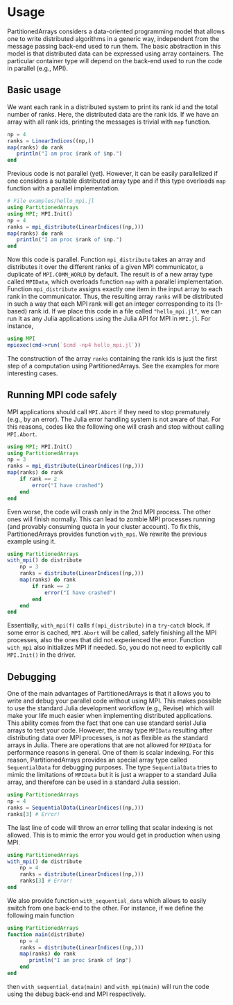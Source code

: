 # Usage

PartitionedArrays considers a data-oriented programming model that allows one to write distributed algorithms
in a generic way, independent from the message passing back-end used to run them.
The basic abstraction in this model is that distributed data can be expressed using array containers.
The particular container type will depend on the back-end used to run the code in parallel (e.g., MPI).

## Basic usage

We want each rank in a distributed system to print its rank id and the total number of ranks. Here, the distributed
data are the rank ids. If we have an array with all rank ids, printing the messages is trivial with `map` function.

```julia
np = 4
ranks = LinearIndices((np,))
map(ranks) do rank
   println("I am proc $rank of $np.")
end
```
Previous code is not parallel (yet). However, it can be easily parallelized if one considers a suitable distributed
array type and if this type overloads `map` function with a parallel implementation.

```julia
# File examples/hello_mpi.jl
using PartitionedArrays
using MPI; MPI.Init()
np = 4
ranks = mpi_distribute(LinearIndices((np,)))
map(ranks) do rank
   println("I am proc $rank of $np.")
end
```

Now this code is parallel. Function `mpi_distribute` takes an array and distributes it over the different
ranks of a given MPI communicator, a duplicate of `MPI.COMM_WORLD` by default. The result is of a new
array type called `MPIData`, which overloads function `map` with a parallel implementation.
Function `mpi_distribute` assigns exactly
one item in the input array to each rank in the communicator. Thus, the resulting array `ranks` will be distributed
in such a way that each MPI rank will get an integer corresponding to its (1-based) rank id. If we place
  this code in a file called `"hello_mpi.jl"`, we can run it as any Julia applications using the Julia API for MPI in
  `MPI.jl`. For instance,

```julia
using MPI
mpiexec(cmd->run(`$cmd -np4 hello_mpi.jl`))
```

The construction of the array `ranks` containing the rank ids is just the first step of a computation
using PartitionedArrays. See the examples for more interesting cases.


## Running MPI code safely

MPI applications should call `MPI.Abort` if they need to stop prematurely (e.g., by an error).
The Julia error handling system is not aware of that. For this reasons, codes like the following one
will crash and stop without calling `MPI.Abort`.

```julia
using MPI; MPI.Init()
using PartitionedArrays
np = 3
ranks = mpi_distribute(LinearIndices((np,)))
map(ranks) do rank
    if rank == 2
        error("I have crashed")
    end
end
```
Even worse, the code will crash only in the 2nd MPI process. The other ones will finish normally.
This can lead to zombie MPI processes running (and provably consuming quota in your cluster account).
To fix this, PartitionedArrays provides function `with_mpi`. We rewrite the previous example using it.

```julia
using PartitionedArrays
with_mpi() do distribute
    np = 3
    ranks = distribute(LinearIndices((np,)))
    map(ranks) do rank
        if rank == 2
            error("I have crashed")
        end
    end
end
```
Essentially, `with_mpi(f)` calls `f(mpi_distribute)` in a `try`-`catch` block. If some error is cached, 
`MPI.Abort` will be called, safely finishing all the MPI processes, also the ones that did not experienced
the error. Function `with_mpi` also initializes MPI if needed. So, you do not need to explicitly call
`MPI.Init()` in the driver.

## Debugging

One of the main advantages of PartitionedArrays is that it allows you to write and debug your parallel
code without using MPI. This makes possible to use the standard Julia development workflow (e.g., Revise)
which will make your life much easier when implementing distributed applications. This ability comes from the
fact that one can use standard serial Julia arrays to test your code. However, the array type `MPIData` resulting
after distributing data over MPI processes, is not as flexible as the standard arrays in Julia. There are operations
that are not allowed for `MPIData` for performance reasons in general. One of them is scalar indexing.
For this reason, PartitionedArrays provides an special array type called `SequentialData` for debugging purposes.
The type `SequentialData` tries to mimic the limitations of `MPIData` but it is just a wrapper to a standard
Julia array, and therefore can be used in a standard Julia session.

```julia
using PartitionedArrays
np = 4
ranks = SequentialData(LinearIndices((np,)))
ranks[3] # Error!
```
The last line of code will throw an error telling that scalar indexing is not allowed. This is to mimic the error
you would get in production when using MPI.

```julia
using PartitionedArrays
with_mpi() do distribute
    np = 4
    ranks = distribute(LinearIndices((np,)))
    ranks[3] # Error!
end
```
We also provide function `with_sequential_data` which allows to easily switch from one back-end to the other.
For instance, if we define the following main function

```julia
using PartitionedArrays
function main(distribute)
    np = 4
    ranks = distribute(LinearIndices((np,)))
    map(ranks) do rank
       println("I am proc $rank of $np")
    end
end
```
then `with_sequential_data(main)` and `with_mpi(main)` will run the code using the
debug back-end and MPI respectively.

